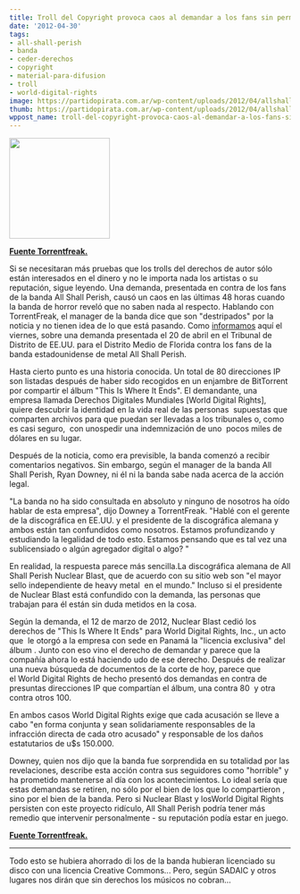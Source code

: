 ```yaml
---
title: Troll del Copyright provoca caos al demandar a los fans sin permiso de la banda
date: '2012-04-30'
tags:
- all-shall-perish
- banda
- ceder-derechos
- copyright
- material-para-difusion
- troll
- world-digital-rights
image: https://partidopirata.com.ar/wp-content/uploads/2012/04/allshallperish.jpg
thumb: https://partidopirata.com.ar/wp-content/uploads/2012/04/allshallperish-150x150.jpg
wppost_name: troll-del-copyright-provoca-caos-al-demandar-a-los-fans-sin-permiso-de-la-banda
---
```


<a href="https://partidopirata.com.ar/wp-content/uploads/2012/04/allshallperish.jpg"><img class="size-full wp-image-4277" title="allshallperish" src="https://partidopirata.com.ar/wp-content/uploads/2012/04/allshallperish.jpg" alt="" width="180" height="180" /></a>


<strong><a href="https://torrentfreak.com/copyright-troll-causes-chaos-by-suing-fans-without-bands-permission-120429/" target="_blank">Fuente Torrentfreak.</a></strong>

Si se necesitaran más pruebas que los trolls del derechos de autor sólo están interesados ​​en el dinero y no le importa nada los artistas o su reputación, sigue leyendo. Una demanda, presentada en contra de los fans de la banda All Shall Perish, causó un caos en las últimas 48 horas cuando la banda de horror reveló que no saben nada al respecto. Hablando con TorrentFreak, el manager de la banda dice que son "destripados" por la noticia y no tienen idea de lo que está pasando.
Como <a href="http://torrentfreak.com/us-music-pirates-face-new-150000-damages-claims-120427/">informamos</a> aquí el viernes, sobre una demanda presentada el 20 de abril en el Tribunal de Distrito de EE.UU. para el Distrito Medio de Florida contra los fans de la banda estadounidense de metal All Shall Perish.

Hasta cierto punto es una historia conocida. Un total de 80 direcciones IP son listadas después de haber sido recogidos en un enjambre de BitTorrent por compartir el álbum "This Is Where It Ends". El demandante, una empresa llamada Derechos Digitales Mundiales [World Digital Rights], quiere descubrir la identidad en la vida real de las personas  supuestas que comparten archivos para que puedan ser llevadas a los tribunales o, como es casi seguro,  con unospedir una indemnización de uno  pocos miles de dólares en su lugar.

Después de la noticia, como era previsible, la banda comenzó a recibir comentarios negativos. Sin embargo, según el manager de la banda All Shall Perish, Ryan Downey, ni él ni la banda sabe nada acerca de la acción legal.

"La banda no ha sido consultada en absoluto y ninguno de nosotros ha oído hablar de esta empresa", dijo Downey a TorrentFreak. "Hablé con el gerente de la discográfica en EE.UU. y el presidente de la discográfica alemana y ambos están tan confundidos como nosotros. Estamos profundizando y estudiando la legalidad de todo esto. Estamos pensando que es tal vez una sublicensiado o algún agregador digital o algo? "

En realidad, la respuesta parece más sencilla.La discográfica alemana de All Shall Perish Nuclear Blast, que de acuerdo con su sitio web son "el mayor sello independiente de heavy metal  ​​en el mundo." Incluso si el presidente de Nuclear Blast está confundido con la demanda, las personas que trabajan para él están sin duda metidos en la cosa.

Según la demanda, el 12 de marzo de 2012, Nuclear Blast cedió los derechos de "This Is Where It Ends" para World Digital Rights, Inc., un acto que  le otorgó a la empresa con sede en Panamá la "licencia exclusiva" del álbum . Junto con eso vino el derecho de demandar y parece que la compañía ahora lo está haciendo udo de ese derecho. Después de realizar una nueva búsqueda de documentos de la corte de hoy, parece que el World Digital Rights de hecho presentó dos demandas en contra de presuntas direcciones IP que compartían el álbum, una contra 80  y otra contra otros 100.

En ambos casos World Digital Rights exige que cada acusación se lleve a cabo "en forma conjunta y sean solidariamente responsables de la infracción directa de cada otro acusado" y responsable de los daños estatutarios de u$s 150.000.

Downey, quien nos dijo que la banda fue sorprendida en su totalidad por las revelaciones, describe esta acción contra sus seguidores como "horrible" y ha prometido mantenerse al día con los acontecimientos. Lo ideal sería que estas demandas se retiren, no sólo por el bien de los que lo compartieron , sino por el bien de la banda. Pero si Nuclear Blast y losWorld Digital Rights persisten con este proyecto ridículo, All Shall Perish podría tener más remedio que intervenir personalmente - su reputación podía estar en juego.

<strong><a href="https://torrentfreak.com/copyright-troll-causes-chaos-by-suing-fans-without-bands-permission-120429/" target="_blank">Fuente Torrentfreak.</a></strong>

<hr />

Todo esto se hubiera ahorrado di los de la banda hubieran licenciado su disco con una licencia Creative Commons...
Pero, según SADAIC y otros lugares nos dirán que sin derechos los músicos no cobran...
